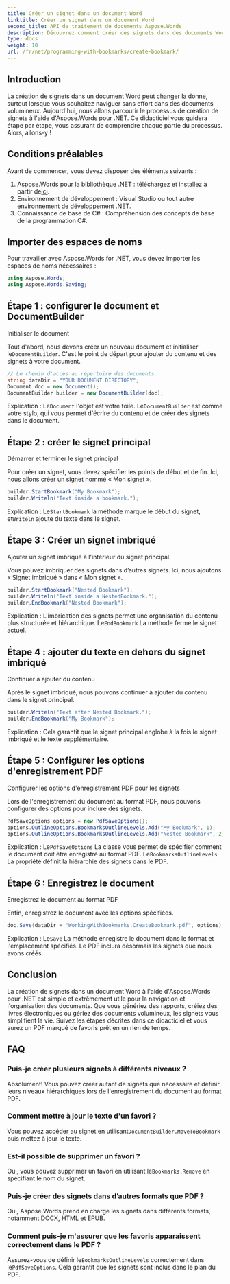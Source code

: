 ```yaml
---
title: Créer un signet dans un document Word
linktitle: Créer un signet dans un document Word
second_title: API de traitement de documents Aspose.Words
description: Découvrez comment créer des signets dans des documents Word à l'aide d'Aspose.Words for .NET avec ce guide détaillé étape par étape. Parfait pour la navigation et l’organisation des documents.
type: docs
weight: 10
url: /fr/net/programming-with-bookmarks/create-bookmark/
---
```

## Introduction

La création de signets dans un document Word peut changer la donne, surtout lorsque vous souhaitez naviguer sans effort dans des documents volumineux. Aujourd'hui, nous allons parcourir le processus de création de signets à l'aide d'Aspose.Words pour .NET. Ce didacticiel vous guidera étape par étape, vous assurant de comprendre chaque partie du processus. Alors, allons-y !

## Conditions préalables

Avant de commencer, vous devez disposer des éléments suivants :

1.  Aspose.Words pour la bibliothèque .NET : téléchargez et installez à partir de[ici](https://releases.aspose.com/words/net/).
2. Environnement de développement : Visual Studio ou tout autre environnement de développement .NET.
3. Connaissance de base de C# : Compréhension des concepts de base de la programmation C#.

## Importer des espaces de noms

Pour travailler avec Aspose.Words for .NET, vous devez importer les espaces de noms nécessaires :

```csharp
using Aspose.Words;
using Aspose.Words.Saving;
```

## Étape 1 : configurer le document et DocumentBuilder

Initialiser le document

Tout d'abord, nous devons créer un nouveau document et initialiser le`DocumentBuilder`. C'est le point de départ pour ajouter du contenu et des signets à votre document.

```csharp
// Le chemin d'accès au répertoire des documents.
string dataDir = "YOUR DOCUMENT DIRECTORY";
Document doc = new Document();
DocumentBuilder builder = new DocumentBuilder(doc);
```

 Explication : Le`Document` l'objet est votre toile. Le`DocumentBuilder` est comme votre stylo, qui vous permet d'écrire du contenu et de créer des signets dans le document.

## Étape 2 : créer le signet principal

Démarrer et terminer le signet principal

Pour créer un signet, vous devez spécifier les points de début et de fin. Ici, nous allons créer un signet nommé « Mon signet ».

```csharp
builder.StartBookmark("My Bookmark");
builder.Writeln("Text inside a bookmark.");
```

 Explication : Le`StartBookmark` la méthode marque le début du signet, et`Writeln` ajoute du texte dans le signet.

## Étape 3 : Créer un signet imbriqué

Ajouter un signet imbriqué à l'intérieur du signet principal

Vous pouvez imbriquer des signets dans d’autres signets. Ici, nous ajoutons « Signet imbriqué » dans « Mon signet ».

```csharp
builder.StartBookmark("Nested Bookmark");
builder.Writeln("Text inside a NestedBookmark.");
builder.EndBookmark("Nested Bookmark");
```

 Explication : L'imbrication des signets permet une organisation du contenu plus structurée et hiérarchique. Le`EndBookmark` La méthode ferme le signet actuel.

## Étape 4 : ajouter du texte en dehors du signet imbriqué

Continuer à ajouter du contenu

Après le signet imbriqué, nous pouvons continuer à ajouter du contenu dans le signet principal.

```csharp
builder.Writeln("Text after Nested Bookmark.");
builder.EndBookmark("My Bookmark");
```

Explication : Cela garantit que le signet principal englobe à la fois le signet imbriqué et le texte supplémentaire.

## Étape 5 : Configurer les options d'enregistrement PDF

Configurer les options d'enregistrement PDF pour les signets

Lors de l'enregistrement du document au format PDF, nous pouvons configurer des options pour inclure des signets.

```csharp
PdfSaveOptions options = new PdfSaveOptions();
options.OutlineOptions.BookmarksOutlineLevels.Add("My Bookmark", 1);
options.OutlineOptions.BookmarksOutlineLevels.Add("Nested Bookmark", 2);
```

 Explication : Le`PdfSaveOptions` La classe vous permet de spécifier comment le document doit être enregistré au format PDF. Le`BookmarksOutlineLevels` La propriété définit la hiérarchie des signets dans le PDF.

## Étape 6 : Enregistrez le document

Enregistrez le document au format PDF

Enfin, enregistrez le document avec les options spécifiées.

```csharp
doc.Save(dataDir + "WorkingWithBookmarks.CreateBookmark.pdf", options);
```

 Explication : Le`Save` La méthode enregistre le document dans le format et l'emplacement spécifiés. Le PDF inclura désormais les signets que nous avons créés.

## Conclusion

La création de signets dans un document Word à l'aide d'Aspose.Words pour .NET est simple et extrêmement utile pour la navigation et l'organisation des documents. Que vous génériez des rapports, créiez des livres électroniques ou gériez des documents volumineux, les signets vous simplifient la vie. Suivez les étapes décrites dans ce didacticiel et vous aurez un PDF marqué de favoris prêt en un rien de temps.

## FAQ

### Puis-je créer plusieurs signets à différents niveaux ?

Absolument! Vous pouvez créer autant de signets que nécessaire et définir leurs niveaux hiérarchiques lors de l'enregistrement du document au format PDF.

### Comment mettre à jour le texte d'un favori ?

 Vous pouvez accéder au signet en utilisant`DocumentBuilder.MoveToBookmark` puis mettez à jour le texte.

### Est-il possible de supprimer un favori ?

 Oui, vous pouvez supprimer un favori en utilisant le`Bookmarks.Remove` en spécifiant le nom du signet.

### Puis-je créer des signets dans d’autres formats que PDF ?

Oui, Aspose.Words prend en charge les signets dans différents formats, notamment DOCX, HTML et EPUB.

### Comment puis-je m'assurer que les favoris apparaissent correctement dans le PDF ?

 Assurez-vous de définir le`BookmarksOutlineLevels` correctement dans le`PdfSaveOptions`. Cela garantit que les signets sont inclus dans le plan du PDF.